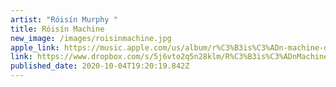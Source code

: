 ```yaml
---
artist: "Róisín Murphy "
title: Róisín Machine
new_image: /images/roisinmachine.jpg
apple_link: https://music.apple.com/us/album/r%C3%B3is%C3%ADn-machine-deluxe/1525297665
link: https://www.dropbox.com/s/5j6vto2q5n28klm/R%C3%B3is%C3%ADnMachineDeluxe.zip?dl=1
published_date: 2020-10-04T19:20:19.842Z
---
```

